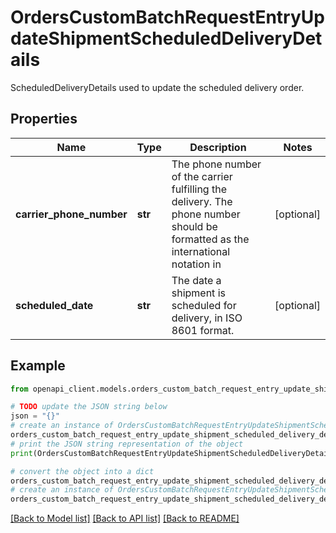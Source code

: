 # OrdersCustomBatchRequestEntryUpdateShipmentScheduledDeliveryDetails

ScheduledDeliveryDetails used to update the scheduled delivery order.

## Properties

Name | Type | Description | Notes
------------ | ------------- | ------------- | -------------
**carrier_phone_number** | **str** | The phone number of the carrier fulfilling the delivery. The phone number should be formatted as the international notation in | [optional] 
**scheduled_date** | **str** | The date a shipment is scheduled for delivery, in ISO 8601 format. | [optional] 

## Example

```python
from openapi_client.models.orders_custom_batch_request_entry_update_shipment_scheduled_delivery_details import OrdersCustomBatchRequestEntryUpdateShipmentScheduledDeliveryDetails

# TODO update the JSON string below
json = "{}"
# create an instance of OrdersCustomBatchRequestEntryUpdateShipmentScheduledDeliveryDetails from a JSON string
orders_custom_batch_request_entry_update_shipment_scheduled_delivery_details_instance = OrdersCustomBatchRequestEntryUpdateShipmentScheduledDeliveryDetails.from_json(json)
# print the JSON string representation of the object
print(OrdersCustomBatchRequestEntryUpdateShipmentScheduledDeliveryDetails.to_json())

# convert the object into a dict
orders_custom_batch_request_entry_update_shipment_scheduled_delivery_details_dict = orders_custom_batch_request_entry_update_shipment_scheduled_delivery_details_instance.to_dict()
# create an instance of OrdersCustomBatchRequestEntryUpdateShipmentScheduledDeliveryDetails from a dict
orders_custom_batch_request_entry_update_shipment_scheduled_delivery_details_from_dict = OrdersCustomBatchRequestEntryUpdateShipmentScheduledDeliveryDetails.from_dict(orders_custom_batch_request_entry_update_shipment_scheduled_delivery_details_dict)
```
[[Back to Model list]](../README.md#documentation-for-models) [[Back to API list]](../README.md#documentation-for-api-endpoints) [[Back to README]](../README.md)


